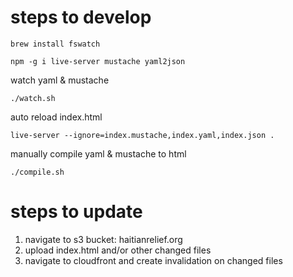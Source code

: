 # steps to develop

```
brew install fswatch

npm -g i live-server mustache yaml2json
```

watch yaml & mustache
```
./watch.sh
```

auto reload index.html
```
live-server --ignore=index.mustache,index.yaml,index.json .
```

manually compile yaml & mustache to html
```
./compile.sh
```

# steps to update

1. navigate to s3 bucket: haitianrelief.org
1. upload index.html and/or other changed files
1. navigate to cloudfront and create invalidation on changed files
